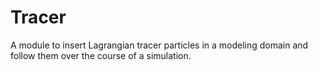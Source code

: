 # Tracer

A module to insert Lagrangian tracer particles in a modeling domain
and follow them over the course of a simulation.
